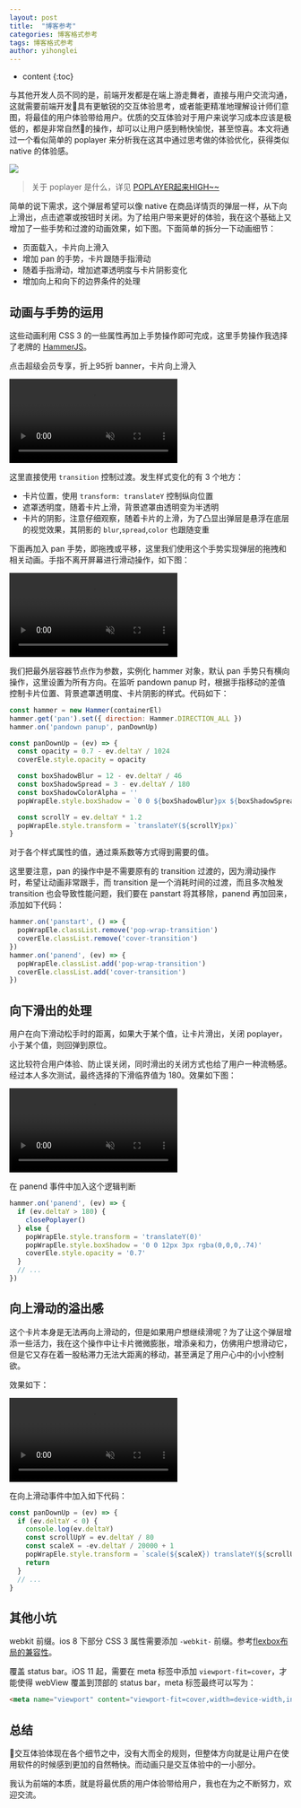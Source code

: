 ```yaml
---
layout: post
title:  "博客参考"
categories: 博客格式参考
tags: 博客格式参考
author: yihonglei
---
```


* content
{:toc}

与其他开发人员不同的是，前端开发都是在端上游走舞者，直接与用户交流沟通，这就需要前端开发具有更敏锐的交互体验思考，或者能更精准地理解设计师们意图，将最佳的用户体验带给用户。优质的交互体验对于用户来说学习成本应该是极低的，都是非常自然的操作，却可以让用户感到畅快愉悦，甚至惊喜。本文将通过一个看似简单的 poplayer 来分析我在这其中通过思考做的体验优化，获得类似 native 的体验感。

![](https://ws1.sinaimg.cn/large/7011d6cfgy1frx9jv0kpfj208w0fracu.jpg)




> 关于 poplayer 是什么，详见 [POPLAYER起来HIGH~~](https://github.com/amfe/article/issues/18)

简单的说下需求，这个弹层希望可以像 native 在商品详情页的弹层一样，从下向上滑出，点击遮罩或按钮时关闭。为了给用户带来更好的体验，我在这个基础上又增加了一些手势和过渡的动画效果，如下图。下面简单的拆分一下动画细节：

- 页面载入，卡片向上滑入
- 增加 pan 的手势，卡片跟随手指滑动
- 随着手指滑动，增加遮罩透明度与卡片阴影变化
- 增加向上和向下的边界条件的处理

## 动画与手势的运用

这些动画利用 CSS 3 的一些属性再加上手势操作即可完成，这里手势操作我选择了老牌的 [HammerJS](https://hammerjs.github.io/)。

点击超级会员专享，折上95折 banner，卡片向上滑入

<video src="http://cloud.video.taobao.com//play/u/263674894/p/1/e/6/t/1/50072164318.mp4" autoplay controls preload loop muted width="300px"></video>

这里直接使用 `transition` 控制过渡。发生样式变化的有 3 个地方：

- 卡片位置，使用 `transform: translateY` 控制纵向位置
- 遮罩透明度，随着卡片上滑，背景遮罩由透明变为半透明
- 卡片的阴影，注意仔细观察，随着卡片的上滑，为了凸显出弹层是悬浮在底层的视觉效果，其阴影的 `blur`,`spread`,`color` 也跟随变重

下面再加入 pan 手势，即拖拽或平移，这里我们使用这个手势实现弹层的拖拽和相关动画。手指不离开屏幕进行滑动操作，如下图：

<video src="http://cloud.video.taobao.com//play/u/263674894/p/1/e/6/t/1/50072178262.mp4"  controls preload loop muted width="300px"></video>

我们把最外层容器节点作为参数，实例化 hammer 对象，默认 pan 手势只有横向操作，这里设置为所有方向。在监听 pandown panup 时，根据手指移动的差值控制卡片位置、背景遮罩透明度、卡片阴影的样式。代码如下：

```js
const hammer = new Hammer(containerEl)
hammer.get('pan').set({ direction: Hammer.DIRECTION_ALL })
hammer.on('pandown panup', panDownUp)

const panDownUp = (ev) => {
  const opacity = 0.7 - ev.deltaY / 1024
  coverEle.style.opacity = opacity

  const boxShadowBlur = 12 - ev.deltaY / 46
  const boxShadowSpread = 3 - ev.deltaY / 180
  const boxShadowColorAlpha = ''
  popWrapEle.style.boxShadow = `0 0 ${boxShadowBlur}px ${boxShadowSpread}px rgba(0,0,0,${opacity})`

  const scrollY = ev.deltaY * 1.2
  popWrapEle.style.transform = `translateY(${scrollY}px)`
}
```

对于各个样式属性的值，通过乘系数等方式得到需要的值。

这里要注意，pan 的操作中是不需要原有的 transition 过渡的，因为滑动操作时，希望让动画非常跟手，而 transition 是一个消耗时间的过渡，而且多次触发 transition 也会导致性能问题，我们要在 panstart 将其移除，panend 再加回来，添加如下代码：

```js
hammer.on('panstart', () => {
  popWrapEle.classList.remove('pop-wrap-transition')
  coverEle.classList.remove('cover-transition')
})
hammer.on('panend', (ev) => {
  popWrapEle.classList.add('pop-wrap-transition')
  coverEle.classList.add('cover-transition')
})
```

## 向下滑出的处理

用户在向下滑动松手时的距离，如果大于某个值，让卡片滑出，关闭 poplayer，小于某个值，则回弹到原位。

这比较符合用户体验、防止误关闭，同时滑出的关闭方式也给了用户一种流畅感。经过本人多次测试，最终选择的下滑临界值为 180。效果如下图：

<video src="http://cloud.video.taobao.com//play/u/263674894/p/1/e/6/t/1/50072156428.mp4"  controls preload loop muted width="300px"></video>

在 panend 事件中加入这个逻辑判断

```js
hammer.on('panend', (ev) => {
  if (ev.deltaY > 180) {
    closePoplayer()
  } else {
    popWrapEle.style.transform = 'translateY(0)'
    popWrapEle.style.boxShadow = '0 0 12px 3px rgba(0,0,0,.74)'
    coverEle.style.opacity = '0.7'
  }
  // ...
})
```

## 向上滑动的溢出感

这个卡片本身是无法再向上滑动的，但是如果用户想继续滑呢？为了让这个弹层增添一些活力，我在这个操作中让卡片微微膨胀，增添亲和力，仿佛用户想滑动它，但是它又存在着一股粘滞力无法大距离的移动，甚至满足了用户心中的小小控制欲。

效果如下：

<video src="http://cloud.video.taobao.com//play/u/263674894/p/1/e/6/t/1/50072160378.mp4"  controls preload loop muted width="300px"></video>

在向上滑动事件中加入如下代码：

```js
const panDownUp = (ev) => {
  if (ev.deltaY < 0) {
    console.log(ev.deltaY)
    const scrollUpY = ev.deltaY / 80
    const scaleX = -ev.deltaY / 20000 + 1
    popWrapEle.style.transform = `scale(${scaleX}) translateY(${scrollUpY}px)`
    return
  }
  // ...
}
```

## 其他小坑

webkit 前缀。ios 8 下部分 CSS 3 属性需要添加 `-webkit-` 前缀。参考[flexbox布局的兼容性](http://www.ayqy.net/blog/flexbox%E5%B8%83%E5%B1%80%E7%9A%84%E5%85%BC%E5%AE%B9%E6%80%A7/)。

覆盖 status bar。iOS 11 起，需要在 meta 标签中添加 `viewport-fit=cover`，才能使得 webView 覆盖到顶部的 status bar，meta 标签最终可以写为：

``` html
<meta name="viewport" content="viewport-fit=cover,width=device-width,initial-scale=1,maximum-scale=1,user-scalable=no">
```

## 总结

交互体验体现在各个细节之中，没有大而全的规则，但整体方向就是让用户在使用软件的时候感到更加的自然畅快。而动画只是交互体验中的一小部分。

我认为前端的本质，就是将最优质的用户体验带给用户，我也在为之不断努力，欢迎交流。
